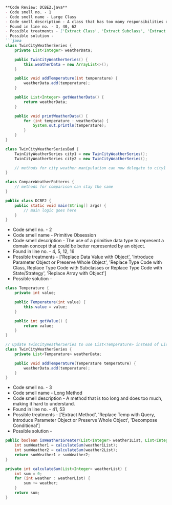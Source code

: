 ```markdown
**Code Review: DCBE2.java**
- Code smell no. - 1
- Code smell name - Large Class
- Code smell description - A class that has too many responsibilities or contains too much code, making it difficult to maintain or understand.
- Found in line no. - 3, 40, 62
- Possible treatments - ['Extract Class', 'Extract Subclass', 'Extract Interface', 'Duplicate Observed Data']
- Possible solution - 
```java
class TwinCityWeatherSeries {
    private List<Integer> weatherData;

    public TwinCityWeatherSeries() {
        this.weatherData = new ArrayList<>();
    }

    public void addTemperature(int temperature) {
        weatherData.add(temperature);
    }

    public List<Integer> getWeatherData() {
        return weatherData;
    }

    public void printWeatherData() {
        for (int temperature : weatherData) {
            System.out.println(temperature);
        }
    }
}

class TwinCityWeatherSeriesBad {
    TwinCityWeatherSeries city1 = new TwinCityWeatherSeries();
    TwinCityWeatherSeries city2 = new TwinCityWeatherSeries();

    // methods for city weather manipulation can now delegate to city1 and city2
}

class CompareWeatherPatterns {
    // methods for comparison can stay the same
}

public class DCBE2 {
    public static void main(String[] args) {
        // main logic goes here
    }
}
```

- Code smell no. - 2
- Code smell name - Primitive Obsession
- Code smell description - The use of a primitive data type to represent a domain concept that could be better represented by an object.
- Found in line no. - 4, 5, 12, 16
- Possible treatments - ['Replace Data Value with Object', 'Introduce Parameter Object or Preserve Whole Object', 'Replace Type Code with Class, Replace Type Code with Subclasses or Replace Type Code with State/Strategy', 'Replace Array with Object']
- Possible solution - 
```java
class Temperature {
    private int value;

    public Temperature(int value) {
        this.value = value;
    }

    public int getValue() {
        return value;
    }
}

// Update TwinCityWeatherSeries to use List<Temperature> instead of List<Integer>
class TwinCityWeatherSeries {
    private List<Temperature> weatherData;

    public void addTemperature(Temperature temperature) {
        weatherData.add(temperature);
    }
}
```

- Code smell no. - 3
- Code smell name - Long Method
- Code smell description - A method that is too long and does too much, making it hard to understand.
- Found in line no. - 41, 53
- Possible treatments - ['Extract Method', 'Replace Temp with Query, Introduce Parameter Object or Preserve Whole Object', 'Decompose Conditional']
- Possible solution - 
```java
public boolean isWeather1Greater(List<Integer> weather1List, List<Integer> weather2List) {
    int sumWeather1 = calculateSum(weather1List);
    int sumWeather2 = calculateSum(weather2List);
    return sumWeather1 > sumWeather2;
}

private int calculateSum(List<Integer> weatherList) {
    int sum = 0;
    for (int weather : weatherList) {
        sum += weather;
    }
    return sum;
}
```
```